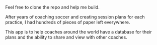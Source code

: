 
   Feel free to clone the repo and help me build.
   
   After years of coaching soccer and creating session plans for each practice, I had hundreds of pieces of paper left everywhere. 
   
   This app is to help coaches around the world have a database for their plans and the ability to share and view with other coaches.
